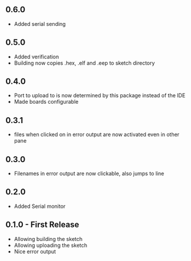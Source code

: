 ## 0.6.0
* Added serial sending

## 0.5.0
* Added verification
* Building now copies .hex, .elf and .eep to sketch directory

## 0.4.0
* Port to upload to is now determined by this package instead of the IDE
* Made boards configurable

## 0.3.1
* files when clicked on in error output are now activated even in other pane

## 0.3.0
* Filenames in error output are now clickable, also jumps to line

## 0.2.0
* Added Serial monitor

## 0.1.0 - First Release
* Allowing building the sketch
* Allowing uploading the sketch
* Nice error output
